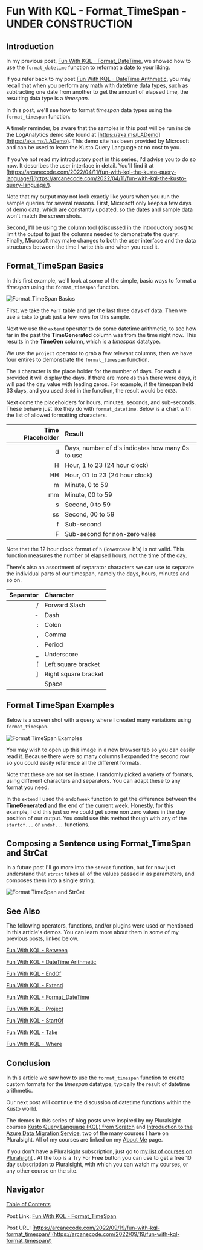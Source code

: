# Fun With KQL - Format_TimeSpan - UNDER CONSTRUCTION

## Introduction

In my previous post, [Fun With KQL - Format_DateTime](https://arcanecode.com/2022/09/12/fun-with-kql-format_datetime/), we showed how to use the `format_datetime` function to reformat a date to your liking.

If you refer back to my post [Fun With KQL - DateTime Arithmetic](https://arcanecode.com/2022/08/08/fun-with-kql-datetime-arithmetic/), you may recall that when you perform any math with datetime data types, such as subtracting one date from another to get the amount of elapsed time, the resulting data type is a _timespan_.

In this post, we'll see how to format _timespan_ data types using the `format_timespan` function.

A timely reminder, be aware that the samples in this post will be run inside the LogAnalytics demo site found at [https://aka.ms/LADemo](https://aka.ms/LADemo). This demo site has been provided by Microsoft and can be used to learn the Kusto Query Language at no cost to you.

If you've not read my introductory post in this series, I'd advise you to do so now. It describes the user interface in detail. You'll find it at [https://arcanecode.com/2022/04/11/fun-with-kql-the-kusto-query-language/](https://arcanecode.com/2022/04/11/fun-with-kql-the-kusto-query-language/).

Note that my output may not look exactly like yours when you run the sample queries for several reasons. First, Microsoft only keeps a few days of demo data, which are constantly updated, so the dates and sample data won't match the screen shots.

Second, I'll be using the column tool (discussed in the introductory post) to limit the output to just the columns needed to demonstrate the query. Finally, Microsoft may make changes to both the user interface and the data structures between the time I write this and when you read it.

## Format_TimeSpan Basics

In this first example, we'll look at some of the simple, basic ways to format a _timespan_ using the `format_timespan` function.

![Format_TimeSpan Basics](024.01_Format_TimeSpan_Basics.png)

First, we take the `Perf` table and get the last three days of data. Then we use a `take` to grab just a few rows for this sample.

Next we use the `extend` operator to do some datetime arithmetic, to see how far in the past the **TimeGenerated** column was from the time right now. This results in the **TimeGen** column, which is a _timespan_ datatype.

We use the `project` operator to grab a few relevant columns, then we have four entires to demonstrate the `format_timespan` function.

The `d` character is the place holder for the number of days. For each `d` provided it will display the days. If there are more `d`s than there were days, it will pad the day value with leading zeros. For example, if the timespan held 33 days, and you used `dddd` in the function, the result would be `0033`.

Next come the placeholders for hours, minutes, seconds, and sub-seconds. These behave just like they do with `format_datetime`. Below is a chart with the list of allowed formatting characters.

| Time Placeholder | Result |
|------:|:------|
|  d | Days, number of d's indicates how many 0s to use |
|  H | Hour, 1 to 23 (24 hour clock) |
| HH | Hour, 01 to 23 (24 hour clock)|
|  m | Minute, 0 to 59 |
| mm | Minute, 00 to 59 |
|  s | Second, 0 to 59 |
| ss | Second, 00 to 59 |
| f | Sub-second |
| F | Sub-second for non-zero vales |

Note that the 12 hour clock format of `h` (lowercase h's) is not valid. This function measures the number of elapsed hours, not the time of the day.

There's also an assortment of separator characters we can use to separate the individual parts of our timespan, namely the days, hours, minutes and so on.

| Separator | Character |
|-----:|:-----|
| / | Forward Slash |
| - | Dash |
| : | Colon |
| , | Comma |
| . | Period |
| _ | Underscore |
| [ | Left square bracket |
| ] | Right square bracket |
| | Space |

## Format TimeSpan Examples

Below is a screen shot with a query where I created many variations using `format_timespan`.

![Format TimeSpan Examples](024.02_Format_TimeSpan_Examples.png)

You may wish to open up this image in a new browser tab so you can easily read it. Because there were so many columns I expanded the second row so you could easily reference all the different formats.

Note that these are not set in stone. I randomly picked a variety of formats, using different characters and separators. You can adapt these to any format you need.

In the `extend` I used the `endofweek` function to get the difference between the **TimeGenerated** and the end of the current week. Honestly, for this example, I did this just so we could get some non zero values in the day position of our output. You could use this method though with any of the `startof...` or `endof...` functions.

## Composing a Sentence using Format_TimeSpan and StrCat

In a future post I'll go more into the `strcat` function, but for now just understand that `strcat` takes all of the values passed in as parameters, and composes them into a single string.

![Format TimeSpan and StrCat](024.03_Format_TimeSpan_With_StrCat.png)

## See Also

The following operators, functions, and/or plugins were used or mentioned in this article's demos. You can learn more about them in some of my previous posts, linked below.

[Fun With KQL - Between](https://arcanecode.com/2022/08/29/fun-with-kql-between/)

[Fun With KQL - DateTime Arithmetic](https://arcanecode.com/2022/08/08/fun-with-kql-datetime-arithmetic/)

[Fun With KQL - EndOf](https://arcanecode.com/2022/08/22/fun-with-kql-endof/)

[Fun With KQL - Extend](https://arcanecode.com/2022/05/23/fun-with-kql-extend/)

[Fun With KQL - Format_DateTime](https://arcanecode.com/2022/09/12/fun-with-kql-format_datetime/)

[Fun With KQL - Project](https://arcanecode.com/2022/05/30/fun-with-kql-project/)

[Fun With KQL - StartOf](https://arcanecode.com/2022/08/15/fun-with-kql-startof/)

[Fun With KQL - Take](https://arcanecode.com/2022/05/02/fun-with-kql-take/)

[Fun With KQL - Where](https://arcanecode.com/2022/04/25/fun-with-kql-where/)

## Conclusion

In this article we saw how to use the `format_timespan` function to create custom formats for the _timespan_ datatype, typically the result of datetime arithmetic.

Our next post will continue the discussion of datetime functions within the Kusto world.

The demos in this series of blog posts were inspired by my Pluralsight courses [Kusto Query Language (KQL) from Scratch](https://pluralsight.pxf.io/MXDo5o) and [Introduction to the Azure Data Migration Service](https://pluralsight.pxf.io/2rQXjQ), two of the many courses I have on Pluralsight. All of my courses are linked on my [About Me](https://arcanecode.com/info/) page.

If you don't have a Pluralsight subscription, just go to [my list of courses on Pluralsight](https://pluralsight.pxf.io/kjz6jn) . At the top is a Try For Free button you can use to get a free 10 day subscription to Pluralsight, with which you can watch my courses, or any other course on the site.

## Navigator
[Table of Contents](../Table%20of%20Contents.md)

Post Link: [Fun With KQL - Format_TimeSpan](https://arcanecode.com/2022/09/19/fun-with-kql-format_timespan/)

Post URL: [https://arcanecode.com/2022/09/19/fun-with-kql-format_timespan/](https://arcanecode.com/2022/09/19/fun-with-kql-format_timespan/)
